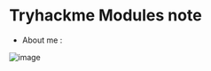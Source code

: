 # Tryhackme Modules note

* About me :

![image](https://github.com/Kayiyan/My-hacking-notes/assets/126185640/26a441a5-7644-4dc9-85bc-0e12b64b34d9)

